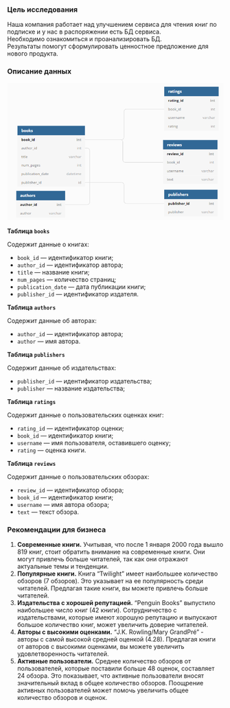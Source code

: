 ### Цель исследования

Наша компания работает над улучшением сервиса для чтения книг по подписке и у нас в распоряжении есть БД сервиса.  
Необходимо ознакомиться и проанализировать БД.  
Результаты помогут сформулировать ценностное предложение для нового продукта.  

### Описание данных

![alt text](Image.png)

**Таблица `books`**

Содержит данные о книгах:

- `book_id` — идентификатор книги;
- `author_id` — идентификатор автора;
- `title` — название книги;
- `num_pages` — количество страниц;
- `publication_date` — дата публикации книги;
- `publisher_id` — идентификатор издателя.

**Таблица `authors`**

Содержит данные об авторах:

- `author_id` — идентификатор автора;
- `author` — имя автора.

**Таблица `publishers`**

Содержит данные об издательствах:

- `publisher_id` — идентификатор издательства;
- `publisher` — название издательства;

**Таблица `ratings`**

Содержит данные о пользовательских оценках книг:

- `rating_id` — идентификатор оценки;
- `book_id` — идентификатор книги;
- `username` — имя пользователя, оставившего оценку;
- `rating` — оценка книги.

**Таблица `reviews`**

Содержит данные о пользовательских обзорах:

- `review_id` — идентификатор обзора;
- `book_id` — идентификатор книги;
- `username` — имя автора обзора;
- `text` — текст обзора.

### Рекомендации для бизнеса
1. **Современные книги.** Учитывая, что после 1 января 2000 года вышло 819 книг, стоит обратить внимание на современные книги. Они могут привлечь больше читателей, так как они отражают актуальные темы и тенденции. 
2. **Популярные книги.** Книга “Twilight” имеет наибольшее количество обзоров (7 обзоров). Это указывает на ее популярность среди читателей. Предлагая такие книги, вы можете привлечь больше читателей.  
3. **Издательства с хорошей репутацией.** “Penguin Books” выпустило наибольшее число книг (42 книги). Сотрудничество с издательствами, которые имеют хорошую репутацию и выпускают большое количество книг, может увеличить доверие читателей.
4. **Авторы с высокими оценками.** “J.K. Rowling/Mary GrandPré” - авторы с самой высокой средней оценкой (4.28). Предлагая книги от авторов с высокими оценками, вы можете увеличить удовлетворенность читателей.  
5. **Активные пользователи.** Среднее количество обзоров от пользователей, которые поставили больше 48 оценок, составляет 24 обзора. Это показывает, что активные пользователи вносят значительный вклад в общее количество обзоров. Поощрение активных пользователей может помочь увеличить общее количество обзоров и оценок.  
